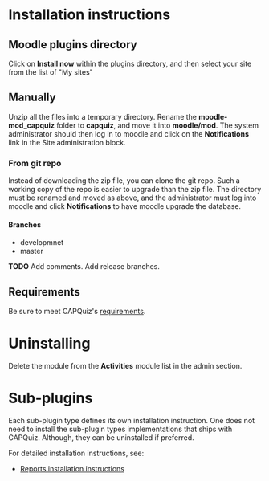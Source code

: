 # Installation instructions 
## Moodle plugins directory
Click on **Install now** within the plugins directory, and then select your site from the list of "My sites"

## Manually
Unzip all the files into a temporary directory.
Rename the **moodle-mod_capquiz** folder to **capquiz**, and move it into **moodle/mod**.
The system administrator should then log in to moodle and click on the **Notifications** link in the Site administration
block.

### From git repo

Instead of downloading the zip file, you can clone the git repo.  Such a working copy of the repo is easier to upgrade than the zip file.  The directory must be renamed and moved as above, and the administrator must log into moodle and click **Notifications** to have moodle upgrade the database.

#### Branches

- developmnet
- master

**TODO** Add comments.  Add release branches.


## Requirements
Be sure to meet CAPQuiz's [requirements](https://github.com/KQMATH/moodle-mod_capquiz/wiki/Requirements).

# Uninstalling
Delete the module from the **Activities** module list in the admin section.

# Sub-plugins
Each sub-plugin type defines its own installation instruction. One does not need to install the sub-plugin types implementations that ships with CAPQuiz. Although, they can be uninstalled if preferred.

For detailed installation instructions, see:
* [Reports installation instructions](Reports-installation-instructions)